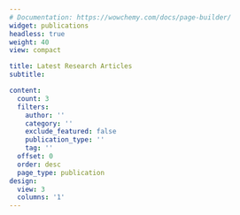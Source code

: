 ```yaml
---
# Documentation: https://wowchemy.com/docs/page-builder/
widget: publications
headless: true
weight: 40
view: compact

title: Latest Research Articles
subtitle:

content:
  count: 3
  filters:
    author: ''
    category: ''
    exclude_featured: false
    publication_type: ''
    tag: ''
  offset: 0
  order: desc
  page_type: publication
design:
  view: 3
  columns: '1'
---
```

